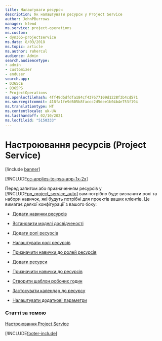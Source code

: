 ```yaml
---
title: Налаштувати ресурси
description: Як налаштувати ресурси у Project Service
author: JohnPBurrows
manager: kfend
ms.service: project-operations
ms.custom:
- dyn365-projectservice
ms.date: 8/03/2018
ms.topic: article
ms.author: ruhercul
audience: Admin
search.audienceType:
- admin
- customizer
- enduser
search.app:
- D365CE
- D365PS
- ProjectOperations
ms.openlocfilehash: 4ff49d5dfdfa184cf437677109d1228f3b4cd571
ms.sourcegitcommit: 418fa1fe9d605b8faccc2d5dee1b04b4e753f194
ms.translationtype: HT
ms.contentlocale: uk-UA
ms.lasthandoff: 02/10/2021
ms.locfileid: "5150333"
---
```

# <a name="set-up-resources-project-service"></a>Настроювання ресурсів (Project Service)

[!include [banner](../includes/psa-now-project-operations.md)]

[!INCLUDE[cc-applies-to-psa-app-1x-2x](../includes/cc-applies-to-psa-app-1x-2x.md)]

Перед запитом або призначенням ресурсів у [!INCLUDE[pn_project_service_auto](../includes/pn-project-service-auto.md)] вам потрібно буде визначити ролі та набори навичок, які будуть потрібні для проектів ваших клієнтів. Це вимагає деякої конфігурації з вашого боку:  
  
-   [Додати навички ресурсів](../psa/add-resource-skills.md)  
  
-   [Встановити моделі досвідченості](../psa/set-up-proficiency-models.md)  
  
-   [Додати ролі ресурсів](../psa/add-resource-roles.md)  
  
-   [Налаштувати ролі ресурсів](../psa/configure-resource-roles.md)  
  
-   [Призначити навички до ролей ресурсів](../psa/associate-skills-with-resource-roles.md)  
  
-   [Додати ресурси](../psa/add-resources.md)  
  
-   [Призначити навички до ресурсів](../psa/associate-skills-with-resources.md)  
  
-   [Створити шаблон робочих годин](../psa/create-work-hours-template.md)  
  
-   [Застосувати календар до ресурсу](../psa/apply-calendar-resource.md)  
  
-   [Налаштувати додаткові параметри](../psa/configure-additional-parameters-settings.md)  
  
### <a name="see-also"></a>Статті за темою  
 [Настроювання Project Service](../psa/configure.md)


[!INCLUDE[footer-include](../includes/footer-banner.md)]